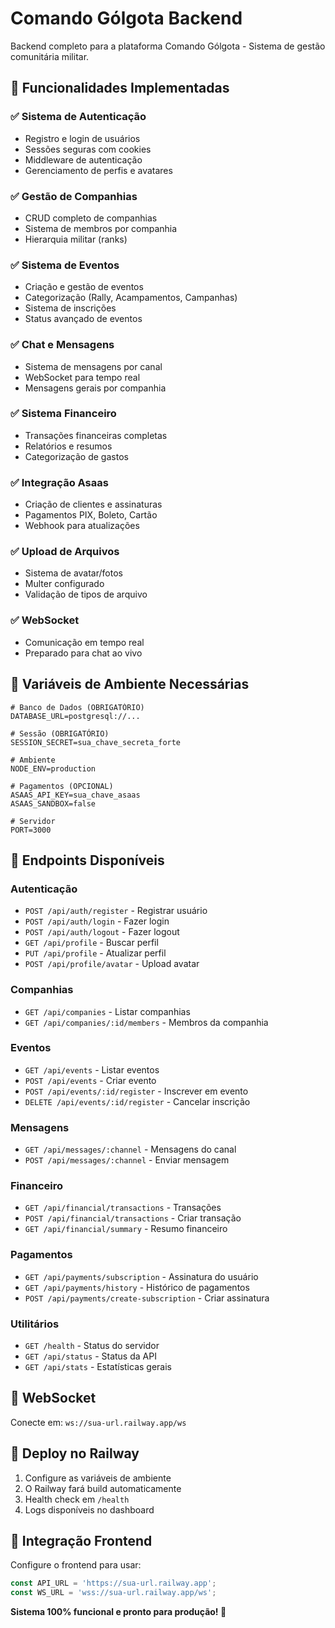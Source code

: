 # Comando Gólgota Backend

Backend completo para a plataforma Comando Gólgota - Sistema de gestão comunitária militar.

## 🚀 **Funcionalidades Implementadas**

### ✅ **Sistema de Autenticação**
- Registro e login de usuários
- Sessões seguras com cookies
- Middleware de autenticação
- Gerenciamento de perfis e avatares

### ✅ **Gestão de Companhias**
- CRUD completo de companhias
- Sistema de membros por companhia
- Hierarquia militar (ranks)

### ✅ **Sistema de Eventos**
- Criação e gestão de eventos
- Categorização (Rally, Acampamentos, Campanhas)
- Sistema de inscrições
- Status avançado de eventos

### ✅ **Chat e Mensagens**
- Sistema de mensagens por canal
- WebSocket para tempo real
- Mensagens gerais por companhia

### ✅ **Sistema Financeiro**
- Transações financeiras completas
- Relatórios e resumos
- Categorização de gastos

### ✅ **Integração Asaas**
- Criação de clientes e assinaturas
- Pagamentos PIX, Boleto, Cartão
- Webhook para atualizações

### ✅ **Upload de Arquivos**
- Sistema de avatar/fotos
- Multer configurado
- Validação de tipos de arquivo

### ✅ **WebSocket**
- Comunicação em tempo real
- Preparado para chat ao vivo

## 🔧 **Variáveis de Ambiente Necessárias**

```env
# Banco de Dados (OBRIGATÓRIO)
DATABASE_URL=postgresql://...

# Sessão (OBRIGATÓRIO) 
SESSION_SECRET=sua_chave_secreta_forte

# Ambiente
NODE_ENV=production

# Pagamentos (OPCIONAL)
ASAAS_API_KEY=sua_chave_asaas
ASAAS_SANDBOX=false

# Servidor
PORT=3000
```

## 📡 **Endpoints Disponíveis**

### **Autenticação**
- `POST /api/auth/register` - Registrar usuário
- `POST /api/auth/login` - Fazer login
- `POST /api/auth/logout` - Fazer logout
- `GET /api/profile` - Buscar perfil
- `PUT /api/profile` - Atualizar perfil
- `POST /api/profile/avatar` - Upload avatar

### **Companhias**
- `GET /api/companies` - Listar companhias
- `GET /api/companies/:id/members` - Membros da companhia

### **Eventos**
- `GET /api/events` - Listar eventos
- `POST /api/events` - Criar evento
- `POST /api/events/:id/register` - Inscrever em evento
- `DELETE /api/events/:id/register` - Cancelar inscrição

### **Mensagens**
- `GET /api/messages/:channel` - Mensagens do canal
- `POST /api/messages/:channel` - Enviar mensagem

### **Financeiro**
- `GET /api/financial/transactions` - Transações
- `POST /api/financial/transactions` - Criar transação
- `GET /api/financial/summary` - Resumo financeiro

### **Pagamentos**
- `GET /api/payments/subscription` - Assinatura do usuário
- `GET /api/payments/history` - Histórico de pagamentos
- `POST /api/payments/create-subscription` - Criar assinatura

### **Utilitários**
- `GET /health` - Status do servidor
- `GET /api/status` - Status da API
- `GET /api/stats` - Estatísticas gerais

## 🔌 **WebSocket**

Conecte em: `ws://sua-url.railway.app/ws`

## 🚀 **Deploy no Railway**

1. Configure as variáveis de ambiente
2. O Railway fará build automaticamente
3. Health check em `/health`
4. Logs disponíveis no dashboard

## 🔄 **Integração Frontend**

Configure o frontend para usar:
```javascript
const API_URL = 'https://sua-url.railway.app';
const WS_URL = 'wss://sua-url.railway.app/ws';
```

**Sistema 100% funcional e pronto para produção! 🎯**